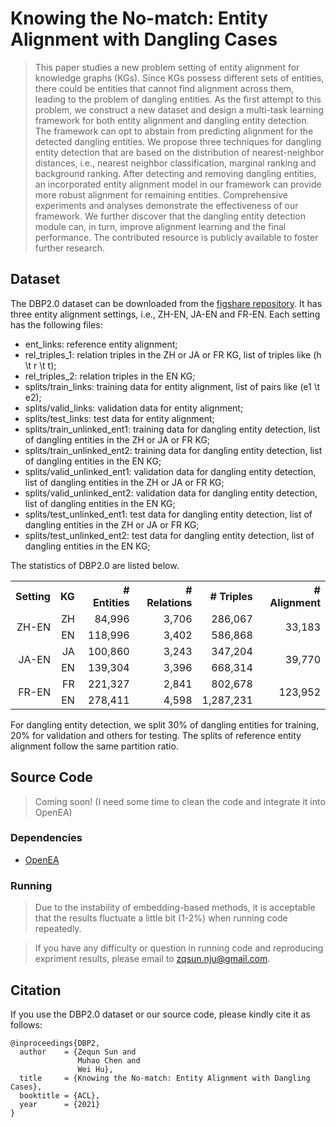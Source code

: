 # Knowing the No-match: Entity Alignment with Dangling Cases

> This paper studies a new problem setting of entity alignment for knowledge graphs (KGs). Since KGs possess different sets of entities, there could be entities that cannot find alignment across them, leading to the problem of dangling entities. As the first attempt to this problem, we construct a new dataset and design a multi-task learning framework for both entity alignment and dangling entity detection. The framework can opt to abstain from predicting alignment for the detected dangling entities. We propose three techniques for dangling entity detection that are based on the distribution of nearest-neighbor distances, i.e., nearest neighbor classification, marginal ranking and background ranking. After detecting and removing dangling entities, an incorporated entity alignment model in our framework can provide more robust alignment for remaining entities. Comprehensive experiments and analyses demonstrate the effectiveness of our framework. We further discover that the dangling entity detection module can, in turn, improve alignment learning and the final performance. The contributed resource is publicly available to foster further research.

## Dataset

The DBP2.0 dataset can be downloaded from the [figshare repository](https://doi.org/10.6084/m9.figshare.14872080). It has three entity alignment settings, i.e., ZH-EN, JA-EN and FR-EN. Each setting has the following files:

* ent_links: reference entity alignment;
* rel_triples_1: relation triples in the ZH or JA or FR KG, list of triples like (h \t r \t t);
* rel_triples_2: relation triples in the EN KG;
* splits/train_links: training data for entity alignment, list of pairs like (e1 \t e2);
* splits/valid_links: validation data for entity alignment;
* splits/test_links: test data for entity alignment;
* splits/train_unlinked_ent1: training data for dangling entity detection, list of dangling entities in the ZH or JA or FR KG;
* splits/train_unlinked_ent2: training data for dangling entity detection, list of dangling entities in the EN KG;
* splits/valid_unlinked_ent1: validation data for dangling entity detection, list of dangling entities in the ZH or JA or FR KG;
* splits/valid_unlinked_ent2: validation data for dangling entity detection, list of dangling entities in the EN KG;
* splits/test_unlinked_ent1: test data for dangling entity detection, list of dangling entities in the ZH or JA or FR KG;
* splits/test_unlinked_ent2: test data for dangling entity detection, list of dangling entities in the EN KG;

The statistics of DBP2.0 are listed below.

<table style='text-align:right; border:1px'>
    <tr>
        <th>Setting</th>
        <th>KG</th><th># Entities</th><th># Relations</th><th># Triples</th><th># Alignment</th>
    </tr>
    <tr>
        <td rowspan="2">ZH-EN</td>
        <td>ZH</td><td>84,996</td><td>3,706</td><td>286,067</td><td rowspan="2">33,183</td>
    </tr>
     <tr>
        <td>EN</td><td>118,996</td><td>3,402</td><td>586,868</td>
    </tr>
    <tr>
        <td rowspan="2">JA-EN</td>
        <td>JA</td><td>100,860</td><td>3,243</td><td>347,204</td><td rowspan="2">39,770</td>
    </tr>
     <tr>
        <td>EN</td><td>139,304</td><td>3,396</td><td>668,314</td>
    </tr>
    <tr>
        <td rowspan="2">FR-EN</td>
        <td>FR</td><td>221,327</td><td>2,841</td><td>802,678</td><td rowspan="2">123,952</td>
    </tr>
     <tr>
        <td>EN</td><td>278,411</td><td>4,598</td><td>1,287,231</td>
    </tr>
</table>

For dangling entity detection, we split 30% of dangling entities for training, 20% for validation and others for testing. The splits of reference entity alignment follow the same partition ratio.

## Source Code

> Coming soon! (I need some time to clean the code and integrate it into OpenEA)

### Dependencies
* [OpenEA](https://github.com/nju-websoft/OpenEA)

### Running 

> Due to the instability of embedding-based methods, it is acceptable that the results fluctuate a little bit (1-2%) when running code repeatedly.

> If you have any difficulty or question in running code and reproducing expriment results, please email to zqsun.nju@gmail.com.

## Citation
If you use the DBP2.0 dataset or our source code, please kindly cite it as follows:   
```
@inproceedings{DBP2,
  author    = {Zequn Sun and
               Muhao Chen and
               Wei Hu},
  title     = {Knowing the No-match: Entity Alignment with Dangling Cases},
  booktitle = {ACL},
  year      = {2021}
}
```
